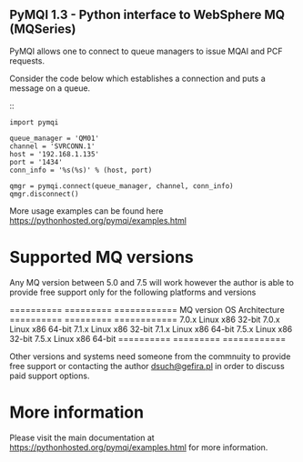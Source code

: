 
PyMQI 1.3 - Python interface to WebSphere MQ (MQSeries)
-------------------------------------------------------

PyMQI allows one to connect to queue managers to issue MQAI and PCF requests.

Consider the code below which establishes a connection and puts a message
on a queue.

::

    import pymqi
    
    queue_manager = 'QM01'
    channel = 'SVRCONN.1'
    host = '192.168.1.135'
    port = '1434'
    conn_info = '%s(%s)' % (host, port)
    
    qmgr = pymqi.connect(queue_manager, channel, conn_info)
    qmgr.disconnect()


More usage examples can be found here https://pythonhosted.org/pymqi/examples.html

Supported MQ versions
=====================

Any MQ version between 5.0 and 7.5 will work however the author is able to provide
free support only for the following platforms and versions

========== ========= ============
MQ version OS        Architecture
========== ========= ============
7.0.x      Linux x86 32-bit
7.0.x      Linux x86 64-bit
7.1.x      Linux x86 32-bit
7.1.x      Linux x86 64-bit
7.5.x      Linux x86 32-bit
7.5.x      Linux x86 64-bit
========== ========= ============

Other versions and systems need someone from the commnuity to provide free support
or contacting the author dsuch@gefira.pl in order to discuss paid support options.

More information
================

Please visit the main documentation at https://pythonhosted.org/pymqi/examples.html for more information.
